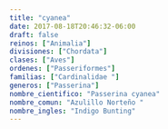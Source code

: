 ```yaml
---
title: "cyanea"
date: 2017-08-18T20:46:32-06:00
draft: false
reinos: ["Animalia"]
divisiones: ["Chordata"]
clases: ["Aves"]
ordenes: ["Passeriformes"]
familias: ["Cardinalidae "]
generos: ["Passerina"]
nombre_cientifico: "Passerina cyanea"
nombre_comun: "Azulillo Norteño "
nombre_ingles: "Indigo Bunting"
---
```

